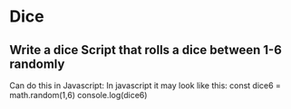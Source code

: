 # Dice 
## Write a dice Script that rolls a dice between 1-6 randomly

Can do this in Javascript: In javascript it may look like this:
    const dice6 = math.random(1,6)
    console.log(dice6)
    
